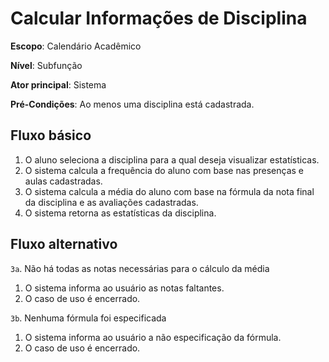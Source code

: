 # Calcular Informações de Disciplina

__Escopo__: Calendário Acadêmico

__Nível__: Subfunção

__Ator principal__: Sistema

__Pré-Condições__: Ao menos uma disciplina está cadastrada.

## Fluxo básico

1. O aluno seleciona a disciplina para a qual deseja visualizar estatísticas.
2. O sistema calcula a frequência do aluno com base nas presenças e aulas cadastradas.
3. O sistema calcula a média do aluno com base na fórmula da nota final da disciplina e as avaliações cadastradas.
4. O sistema retorna as estatísticas da disciplina.

## Fluxo alternativo

`3a`. Não há todas as notas necessárias para o cálculo da média

  1. O sistema informa ao usuário as notas faltantes.
  2. O caso de uso é encerrado.

`3b`. Nenhuma fórmula foi especificada

  1. O sistema informa ao usuário a não especificação da fórmula.
  2. O caso de uso é encerrado.
